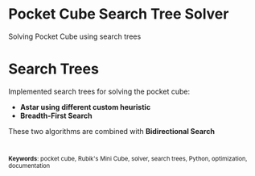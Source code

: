 # Pocket Cube Search Tree Solver
Solving Pocket Cube using search trees

# Search Trees
Implemented search trees for solving the pocket cube:
* **Astar using different custom heuristic**
* **Breadth-First Search**

These two algorithms are combined with **Bidirectional Search**

# 
<sub>**Keywords**: pocket cube, Rubik's Mini Cube, solver, search trees, Python, optimization, documentation</sub>
